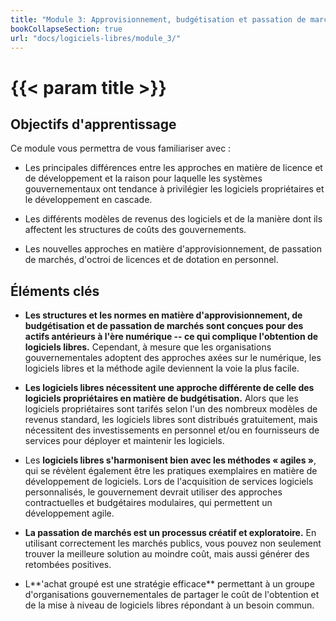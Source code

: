 ```yaml
---
title: "Module 3: Approvisionnement, budgétisation et passation de marchés"
bookCollapseSection: true
url: "docs/logiciels-libres/module_3/"
---
```


# {{< param title >}}

## Objectifs d'apprentissage

Ce module vous permettra de vous familiariser avec :

- Les principales différences entre les approches en matière de licence et de développement et la raison pour laquelle les systèmes gouvernementaux ont tendance à privilégier les logiciels propriétaires et le développement en cascade.

- Les différents modèles de revenus des logiciels et de la manière dont ils affectent les structures de coûts des gouvernements.

- Les nouvelles approches en matière d'approvisionnement, de passation de marchés, d'octroi de licences et de dotation en personnel.

## Éléments clés

- **Les structures et les normes en matière d'approvisionnement, de budgétisation et de passation de marchés sont conçues pour des actifs antérieurs à l'ère numérique -- ce qui complique l'obtention de logiciels libres.** Cependant, à mesure que les organisations gouvernementales adoptent des approches axées sur le numérique, les logiciels libres et la méthode agile deviennent la voie la plus facile.

- **Les logiciels libres nécessitent une approche différente de celle des logiciels propriétaires en matière de budgétisation.** Alors que les logiciels propriétaires sont tarifés selon l'un des nombreux modèles de revenus standard, les logiciels libres sont distribués gratuitement, mais nécessitent des investissements en personnel et/ou en fournisseurs de services pour déployer et maintenir les logiciels.

- Les **logiciels libres s'harmonisent bien avec les méthodes « agiles »**, qui se révèlent également être les pratiques exemplaires en matière de développement de logiciels. Lors de l'acquisition de services logiciels personnalisés, le gouvernement devrait utiliser des approches contractuelles et budgétaires modulaires, qui permettent un développement agile.

- **La passation de marchés est un processus créatif et exploratoire.** En utilisant correctement les marchés publics, vous pouvez non seulement trouver la meilleure solution au moindre coût, mais aussi générer des retombées positives.

- L**'achat groupé est une stratégie efficace** permettant à un groupe d'organisations gouvernementales de partager le coût de l'obtention et de la mise à niveau de logiciels libres répondant à un besoin commun.
